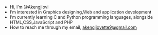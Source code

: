 - Hi, I’m @Akengjiovi
- I’m interested in Graphics designing,Web and application development 
- I’m currently learning C and Python programming languages, alongside HTML,CSS,JavaScript and PHP
- How to reach me through my email, akengjiovette9@gmail.com

<!---
Akengjiovi/Akengjiovi is a ✨ special ✨ repository because its `README.md` (this file) appears on your GitHub profile.
You can click the Preview link to take a look at your changes.
--->
